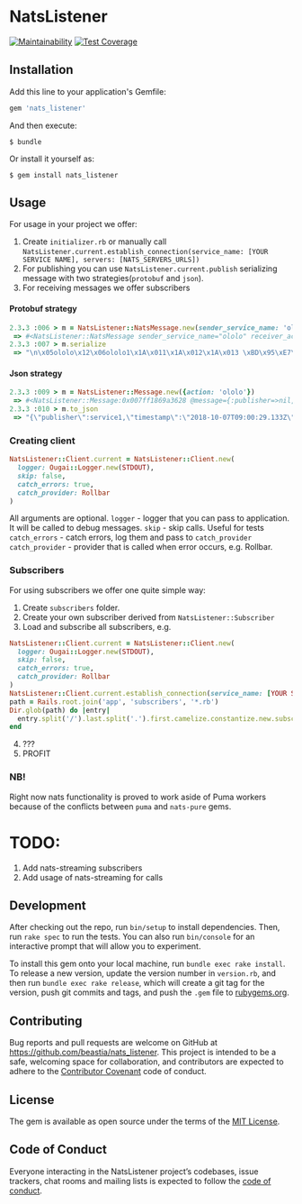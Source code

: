 # NatsListener

[![Maintainability](https://api.codeclimate.com/v1/badges/8d3fc10f0adfda052efb/maintainability)](https://codeclimate.com/github/BEaStia/nats_listener/maintainability)
[![Test Coverage](https://api.codeclimate.com/v1/badges/8d3fc10f0adfda052efb/test_coverage)](https://codeclimate.com/github/BEaStia/nats_listener/test_coverage)

## Installation

Add this line to your application's Gemfile:

```ruby
gem 'nats_listener'
```

And then execute:

    $ bundle

Or install it yourself as:

    $ gem install nats_listener

## Usage

For usage in your project we offer:

1. Create `initializer.rb` or manually call `NatsListener.current.establish_connection(service_name: [YOUR SERVICE NAME], servers: [NATS_SERVERS_URLS])`
2. For publishing you can use `NatsListener.current.publish` serializing message with two strategies(`protobuf` and `json`).
3. For receiving messages we offer subscribers

#### Protobuf strategy
```ruby
2.3.3 :006 > m = NatsListener::NatsMessage.new(sender_service_name: 'ololo', receiver_action_name: 'ololo1', receiver_action_parameters:[1,2,3].map(&:to_s), message_timestamp: Time.now.utc.to_i, transaction_id: 'unique')
 => #<NatsListener::NatsMessage sender_service_name="ololo" receiver_action_name="ololo1" receiver_action_parameters=["1", "2", "3"] message_timestamp=1538902717 transaction_id="unique"> 
2.3.3 :007 > m.serialize
 => "\n\x05ololo\x12\x06ololo1\x1A\x011\x1A\x012\x1A\x013 \xBD\x95\xE7\xDD\x05*\x06unique" 
```

#### Json strategy

```ruby
2.3.3 :009 > m = NatsListener::Message.new({action: 'ololo'})
 => #<NatsListener::Message:0x007ff1869a3628 @message={:publisher=>nil, :timestamp=>2018-10-07 09:00:29 UTC, :message_id=>"7dfc4de9-d920-4cc1-8cfe-5e85f7fb855d", :data=>{:action=>"ololo"}}> 
2.3.3 :010 > m.to_json
 => "{\"publisher\":service1,\"timestamp\":\"2018-10-07T09:00:29.133Z\",\"message_id\":\"7dfc4de9-d920-4cc1-8cfe-5e85f7fb855d\",\"data\":{\"action\":\"ololo\"}}" 
```

### Creating client
```ruby
NatsListener::Client.current = NatsListener::Client.new(
  logger: Ougai::Logger.new(STDOUT),
  skip: false,
  catch_errors: true,
  catch_provider: Rollbar
)
```
All arguments are optional.
`logger` - logger that you can pass to application. It will be called to debug messages.
`skip` - skip calls. Useful for tests
`catch_errors` - catch errors, log them and pass to `catch_provider`
`catch_provider` - provider that is called when error occurs, e.g. Rollbar.

### Subscribers

For using subscribers we offer one quite simple way:
1. Create `subscribers` folder.
2. Create your own subscriber derived from `NatsListener::Subscriber` 
3. Load and subscribe all subscribers, e.g.
```ruby
NatsListener::Client.current = NatsListener::Client.new(
  logger: Ougai::Logger.new(STDOUT),
  skip: false,
  catch_errors: true,
  catch_provider: Rollbar
)
NatsListener::Client.current.establish_connection(service_name: [YOUR SERVICE NAME], servers: [NATS_SERVERS_URLS])
path = Rails.root.join('app', 'subscribers', '*.rb')
Dir.glob(path) do |entry|
  entry.split('/').last.split('.').first.camelize.constantize.new.subscribe
end
```
4. ???
5. PROFIT

### NB!
Right now nats functionality is proved to work aside of Puma workers because of the conflicts between `puma` and `nats-pure` gems.


# TODO:
1. Add nats-streaming subscribers
2. Add usage of nats-streaming for calls


## Development

After checking out the repo, run `bin/setup` to install dependencies. Then, run `rake spec` to run the tests. You can also run `bin/console` for an interactive prompt that will allow you to experiment.

To install this gem onto your local machine, run `bundle exec rake install`. To release a new version, update the version number in `version.rb`, and then run `bundle exec rake release`, which will create a git tag for the version, push git commits and tags, and push the `.gem` file to [rubygems.org](https://rubygems.org).

## Contributing

Bug reports and pull requests are welcome on GitHub at https://github.com/beastia/nats_listener. This project is intended to be a safe, welcoming space for collaboration, and contributors are expected to adhere to the [Contributor Covenant](http://contributor-covenant.org) code of conduct.

## License

The gem is available as open source under the terms of the [MIT License](https://opensource.org/licenses/MIT).

## Code of Conduct

Everyone interacting in the NatsListener project’s codebases, issue trackers, chat rooms and mailing lists is expected to follow the [code of conduct](https://github.com/beastia/nats_listener/blob/master/CODE_OF_CONDUCT.md).
